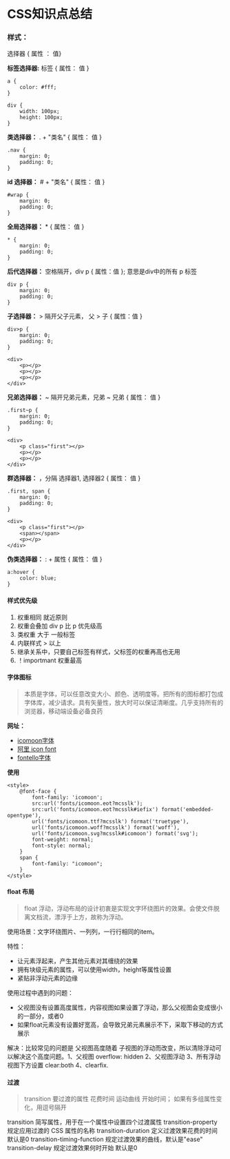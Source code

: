 <!--
 * @Description: In User Settings Edit
 * @Author: your name
 * @Date: 2019-10-13 21:38:27
 * @LastEditTime: 2019-10-13 22:12:20
 * @LastEditors: Please set LastEditors
 -->
# CSS知识点总结

### 样式：

选择器 { 属性 ： 值}

**标签选择器:** 标签 { 属性： 值 }

```
a {
    color: #fff;
}

div {
    width: 100px;
    height: 100px;
}
```

**类选择器：** . + "类名"  { 属性： 值 }

```
.nav {
    margin: 0;
    padding: 0;
}
```

**id 选择器：** # + "类名"  { 属性： 值 }

```
#wrap {
    margin: 0;
    padding: 0;
}
```

**全局选择器：** * { 属性： 值 }

```
* {
    margin: 0;
    padding: 0;
}
```

**后代选择器：** 空格隔开，div p { 属性：值 }; 意思是div中的所有 p 标签

```
div p {
    margin: 0;
    padding: 0;
}
```

**子选择器：**  > 隔开父子元素， 父 > 子 { 属性：值 }
```
div>p {
    margin: 0;
    padding: 0;
}

<div> 
    <p></p>
    <p></p>
    <p></p>
</div>
```
**兄弟选择器：** ~ 隔开兄弟元素，兄弟 ~ 兄弟 { 属性： 值 } 
```
.first~p {
    margin: 0;
    padding: 0;
}

<div> 
    <p class="first"></p>
    <p></p>
    <p></p>
</div>
```
**群选择器：** ，分隔 选择器1, 选择器2 { 属性： 值 }
```
.first, span {
    margin: 0;
    padding: 0;
}

<div>
    <p class="first"></p>
    <span></span>
    <p></p>
</div>
```
**伪类选择器：** : + 属性 { 属性： 值 } 
```
a:hover {
    color: blue;
}
```

#### 样式优先级

 1. 权重相同 就近原则
 2. 权重会叠加 div p 比 p 优先级高
 3. 类权重 大于 一般标签
 4. 内联样式 > 以上
 5. 继承关系中，只要自己标签有样式，父标签的权重再高也无用
 6. ！importmant 权重最高

#### 字体图标

>本质是字体，可以任意改变大小、颜色、透明度等。把所有的图标都打包成字体库，减少请求。具有矢量性，放大时可以保证清晰度。几乎支持所有的浏览器，移动端设备必备良药

**网址：**

* [icomoon字体][1]
* [阿里 icon font][2] 
* [fontello字体][3] 

[1]:https://icomoon.io/
[2]:http://www.iconfont.cn
[3]:http://fontello.com
**使用**

```
<style>
    @font-face {
        font-family: 'icomoon'; 
        src:url('fonts/icomoon.eot?mcsslk');
        src:url('fonts/icomoon.eot?mcsslk#iefix') format('embedded-opentype'),
  	    url('fonts/icomoon.ttf?mcsslk') format('truetype'),
        url('fonts/icomoon.woff?mcsslk') format('woff'),
        url('fonts/icomoon.svg?mcsslk#icomoon') format('svg');
        font-weight: normal;
        font-style: normal;
    }
    span {
        font-family: "icomoon";
    }
</style>
```
#### float 布局

> float 浮动，浮动布局的设计初衷是实现文字环绕图片的效果。会使文件脱离文档流，漂浮于上方，故称为浮动。

使用场景：文字环绕图片、一列列，一行行相同的item。

特性：

* 让元素浮起来，产生其他元素对其缠绕的效果
* 拥有块级元素的属性，可以使用width，height等属性设置
* 紧贴非浮动元素的边缘

使用过程中遇到的问题：

* 父视图没有设置高度属性，内容视图如果设置了浮动，那么父视图会变成很小的一部分，或者0
* 如果float元素没有设置好宽高，会导致兄弟元素展示不下，采取下移动的方式展示

解决：比较常见的问题是 父视图高度随着 子视图的浮动而改变，所以清除浮动可以解决这个高度问题。1、父视图 overflow: hidden 2、父视图浮动 3、所有浮动视图下方设置 clear:both 4、clearfix.

#### 过渡

> transition 要过渡的属性 花费时间 运动曲线 开始时间； 如果有多组属性变化，用逗号隔开

transition 简写属性，用于在一个属性中设置四个过渡属性
transition-property 规定应用过渡的 CSS 属性的名称
transition-duration 定义过渡效果花费的时间 默认是0
transition-timing-function 规定过渡效果的曲线，默认是"ease"
transition-delay 规定过渡效果何时开始 默认是0